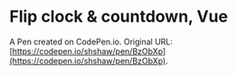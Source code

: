 # Flip clock & countdown, Vue

A Pen created on CodePen.io. Original URL: [https://codepen.io/shshaw/pen/BzObXp](https://codepen.io/shshaw/pen/BzObXp).


